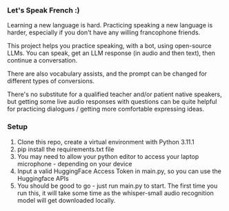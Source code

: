 ### Let's Speak French :)

Learning a new language is hard. Practicing speaking a new language is harder, especially if you don't have any willing francophone friends.

This project helps you practice speaking, with a bot, using open-source LLMs. You can speak, get an LLM response (in audio and then text), then continue a conversation. 

There are also vocabulary assists, and the prompt can be changed for different types of conversions.

There's no substitute for a qualified teacher and/or patient native speakers, but getting some live audio responses with questions can be quite helpful for practicing dialogues / getting more comfortable expressing ideas.

### Setup

1. Clone this repo, create a virtual environment with Python 3.11.1
2. pip install the requirements.txt file
3. You may need to allow your python editor to access your laptop microphone - depending on your device
4. Input a valid HuggingFace Access Token in main.py, so you can use the Huggingface APIs
5. You should be good to go - just run main.py to start. The first time you run this, it will take some time as the whisper-small audio recognition model will get downloaded locally.
   

